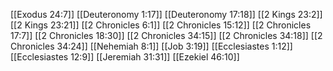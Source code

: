 [[Exodus 24:7]]
[[Deuteronomy 1:17]]
[[Deuteronomy 17:18]]
[[2 Kings 23:2]]
[[2 Kings 23:21]]
[[2 Chronicles 6:1]]
[[2 Chronicles 15:12]]
[[2 Chronicles 17:7]]
[[2 Chronicles 18:30]]
[[2 Chronicles 34:15]]
[[2 Chronicles 34:18]]
[[2 Chronicles 34:24]]
[[Nehemiah 8:1]]
[[Job 3:19]]
[[Ecclesiastes 1:12]]
[[Ecclesiastes 12:9]]
[[Jeremiah 31:31]]
[[Ezekiel 46:10]]
